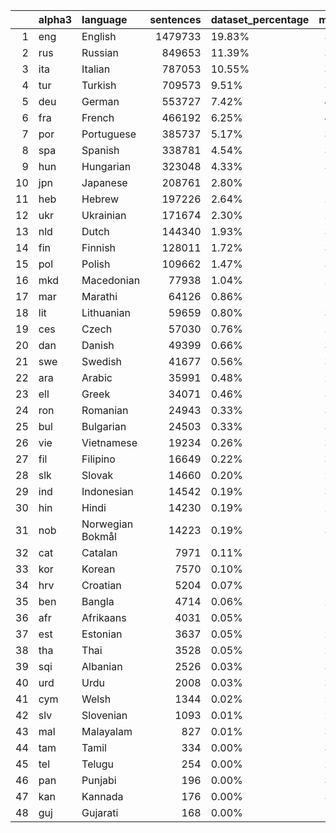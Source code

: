 |    | alpha3   | language         |   sentences | dataset_percentage   |   mean_len |
|---:|:---------|:-----------------|------------:|:---------------------|-----------:|
|  1 | eng      | English          |     1479733 | 19.83%               |    39.3277 |
|  2 | rus      | Russian          |      849653 | 11.39%               |    33.4655 |
|  3 | ita      | Italian          |      787053 | 10.55%               |    33.4897 |
|  4 | tur      | Turkish          |      709573 | 9.51%                |    34.7355 |
|  5 | deu      | German           |      553727 | 7.42%                |    47.4774 |
|  6 | fra      | French           |      466192 | 6.25%                |    41.3866 |
|  7 | por      | Portuguese       |      385737 | 5.17%                |    38.2929 |
|  8 | spa      | Spanish          |      338781 | 4.54%                |    38.8894 |
|  9 | hun      | Hungarian        |      323048 | 4.33%                |    34.0299 |
| 10 | jpn      | Japanese         |      208761 | 2.80%                |    18.2659 |
| 11 | heb      | Hebrew           |      197226 | 2.64%                |    25.5678 |
| 12 | ukr      | Ukrainian        |      171674 | 2.30%                |    27.8153 |
| 13 | nld      | Dutch            |      144340 | 1.93%                |    34.7853 |
| 14 | fin      | Finnish          |      128011 | 1.72%                |    35.7946 |
| 15 | pol      | Polish           |      109662 | 1.47%                |    33.2333 |
| 16 | mkd      | Macedonian       |       77938 | 1.04%                |    27.3793 |
| 17 | mar      | Marathi          |       64126 | 0.86%                |    27.587  |
| 18 | lit      | Lithuanian       |       59659 | 0.80%                |    30.1439 |
| 19 | ces      | Czech            |       57030 | 0.76%                |    28.3683 |
| 20 | dan      | Danish           |       49399 | 0.66%                |    33.7159 |
| 21 | swe      | Swedish          |       41677 | 0.56%                |    30.1428 |
| 22 | ara      | Arabic           |       35991 | 0.48%                |    26.7817 |
| 23 | ell      | Greek            |       34071 | 0.46%                |    30.3915 |
| 24 | ron      | Romanian         |       24943 | 0.33%                |    34.4097 |
| 25 | bul      | Bulgarian        |       24503 | 0.33%                |    31.7201 |
| 26 | vie      | Vietnamese       |       19234 | 0.26%                |    38.7891 |
| 27 | fil      | Filipino         |       16649 | 0.22%                |    36.8098 |
| 28 | slk      | Slovak           |       14660 | 0.20%                |    25.7422 |
| 29 | ind      | Indonesian       |       14542 | 0.19%                |    37.4785 |
| 30 | hin      | Hindi            |       14230 | 0.19%                |    27.6058 |
| 31 | nob      | Norwegian Bokmål |       14223 | 0.19%                |    37.4732 |
| 32 | cat      | Catalan          |        7971 | 0.11%                |    37.334  |
| 33 | kor      | Korean           |        7570 | 0.10%                |    16.8085 |
| 34 | hrv      | Croatian         |        5204 | 0.07%                |    30.058  |
| 35 | ben      | Bangla           |        4714 | 0.06%                |    23.7809 |
| 36 | afr      | Afrikaans        |        4031 | 0.05%                |    29.676  |
| 37 | est      | Estonian         |        3637 | 0.05%                |    27.6646 |
| 38 | tha      | Thai             |        3528 | 0.05%                |    20.5697 |
| 39 | sqi      | Albanian         |        2526 | 0.03%                |    32.2743 |
| 40 | urd      | Urdu             |        2008 | 0.03%                |    30.7495 |
| 41 | cym      | Welsh            |        1344 | 0.02%                |    29.3058 |
| 42 | slv      | Slovenian        |        1093 | 0.01%                |    28.4282 |
| 43 | mal      | Malayalam        |         827 | 0.01%                |    36.8222 |
| 44 | tam      | Tamil            |         334 | 0.00%                |    35.2784 |
| 45 | tel      | Telugu           |         254 | 0.00%                |    28.0157 |
| 46 | pan      | Punjabi          |         196 | 0.00%                |    32.8622 |
| 47 | kan      | Kannada          |         176 | 0.00%                |    35.3636 |
| 48 | guj      | Gujarati         |         168 | 0.00%                |    24.244  |